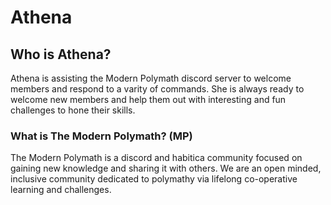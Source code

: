 # Athena

## Who is Athena?

Athena is assisting the Modern Polymath discord server to welcome members and respond to a varity of commands. She is always ready to welcome new members and help them out with interesting and fun challenges to hone their skills.

### What is The Modern Polymath? (MP)

The Modern Polymath is a discord and habitica community focused on gaining new knowledge and sharing it with others. We are an open minded, inclusive community dedicated to polymathy via lifelong co-operative learning and challenges.
